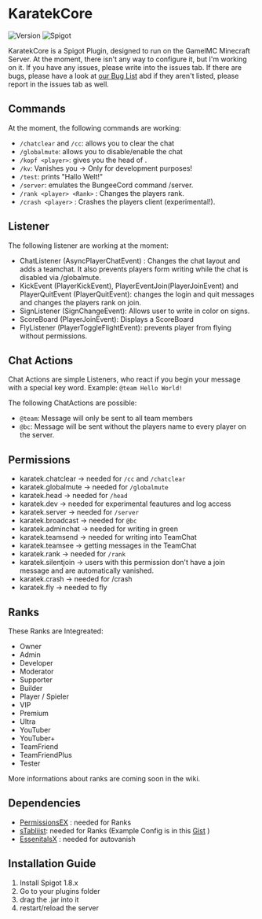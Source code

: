 # KaratekCore

![Version](https://img.shields.io/github/release-pre/KaratekHD/KaratekCore.svg)
![Spigot](https://img.shields.io/badge/Plugin-Spigot-yellow.svg)

KaratekCore is a Spigot Plugin, designed to run on the GamelMC Minecraft Server.
At the moment, there isn't any way to configure it, but I'm working on it. If you have any issues, please write into the issues tab. If there are bugs, please have a look at [our Bug List](https://github.com/KaratekHD/KaratekCore/projects/2) abd if they aren't listed, please report in the issues tab as well.

## Commands
At the moment, the following commands are working:
* `/chatclear` and `/cc`: allows you to clear the chat
* `/globalmute`: allows you to disable/enable the chat
* `/kopf <player>`: gives you the head of <player>.
* `/kv`: Vanishes you -> Only for development purposes!
* `/test`: prints "Hallo Welt!"
* `/server`: emulates the BungeeCord command /server.
* `/rank <player> <Rank>` : Changes the players rank.
* `/crash <player>` : Crashes the players client (experimental!).

## Listener
The following listener are working at the moment:
* ChatListener (AsyncPlayerChatEvent) : Changes the chat layout and adds a teamchat. It also prevents  players form writing while the chat is disabled via /globalmute.
* KickEvent (PlayerKickEvent), PlayerEventJoin(PlayerJoinEvent) and PlayerQuitEvent (PlayerQuitEvent): changes the login and quit messages and changes the players rank on join.
* SignListener (SignChangeEvent): Allows user to write in color on signs.
* ScoreBoard (PlayerJoinEvent): Displays a ScoreBoard
* FlyListener (PlayerToggleFlightEvent): prevents player from flying without permissions.

## Chat Actions
Chat Actions are simple Listeners, who react if you begin your message with a special key word. Example:
`@team Hello World!`

The following ChatActions are possible:
* `@team`: Message will only be sent to all team members
* `@bc`: Message will be sent without the players name to every player on the server.

## Permissions
* karatek.chatclear -> needed for `/cc` and `/chatclear`
* karatek.globalmute -> needed for `/globalmute`
* karatek.head -> needed for `/head`
* karatek.dev -> needed for experimental feautures and log access
* karatek.server -> needed for `/server`
* karatek.broadcast -> needed for `@bc`
* karatek.adminchat -> needed for writing in green
* karatek.teamsend -> needed for writing into TeamChat
* karatek.teamsee -> getting messages in the TeamChat
* karatek.rank -> needed for `/rank`
* karatek.silentjoin -> users with this permission don't have a join message and are automatically vanished.
* karatek.crash -> needed for /crash
* karatek.fly -> needed to fly

## Ranks
These Ranks are Integreated:
* Owner
* Admin
* Developer
* Moderator
* Supporter
* Builder
* Player / Spieler
* VIP
* Premium
* Ultra
* YouTuber
* YouTuber+
* TeamFriend
* TeamFriendPlus
* Tester

More informations about ranks are coming soon in the wiki.

## Dependencies
* [PermissionsEX](https://github.com/PEXPlugins/PermissionsEx/) : needed for Ranks
* [sTabliist](https://github.com/DevJul1an/sTablist): needed for Ranks (Example Config is in this [Gist](https://gist.github.com/KaratekHD/65ae1c9e6ed668e3ea4a66ce21a78a09) )
* [EssenitalsX](https://github.com/EssentialsX/Essentials) : needed for autovanish

## Installation Guide
1. Install Spigot 1.8.x
2. Go to your plugins folder
3. drag the .jar into it
4. restart/reload the server
